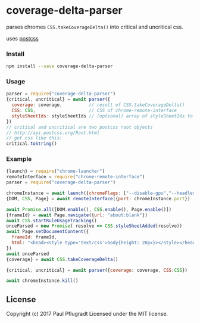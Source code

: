 # coverage-delta-parser

parses chromes `CSS.takeCoverageDelta()` into critical and uncritical css.

uses [postcss](http://postcss.org/)

### Install

```sh
npm install --save coverage-delta-parser
```

### Usage

```js
parser = require("coverage-delta-parser")
{critical, uncritical} = await parser({
  coverage: coverage,          // result of CSS.takeCoverageDelta()
  CSS: CSS,                    // CSS of chrome-remote-interface
  styleSheetIds: styleSheetIds // (optional) array of styleSheetIds to filter
})
// critical and uncritical are two postcss root objects
// http://api.postcss.org/Root.html
// get css like this:
critical.toString() 
```

### Example
```js
{launch} = require("chrome-launcher")
remoteInterface = require("chrome-remote-interface")
parser = require("coverage-delta-parser")

chromeInstance = await launch({chromeFlags: ["--disable-gpu","--headless"]})
{DOM, CSS, Page} = await remoteInterface({port: chromeInstance.port})

await Promise.all([DOM.enable(), CSS.enable(), Page.enable()])
{frameId} = await Page.navigate({url: "about:blank"})
await CSS.startRuleUsageTracking()
onceParsed = new Promise( resolve => CSS.styleSheetAdded(resolve))
await Page.setDocumentContent({
  frameId: frameId, 
  html: "<head><style type='text/css'>body{height: 20px}></style></head><body></body>"
})
await onceParsed
{coverage} = await CSS.takeCoverageDelta()

{critical, uncritical} = await parser({coverage: coverage, CSS:CSS})

await chromeInstance.kill()
```

## License
Copyright (c) 2017 Paul Pflugradt
Licensed under the MIT license.
